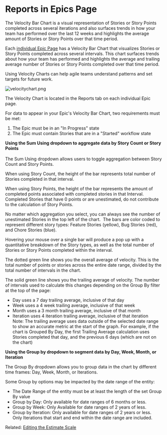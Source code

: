 # Reports in Epics Page

The Velocity Bar Chart is a visual representation of Stories or Story Points completed across several iterations and also surfaces trends in how your team has performed over the last 12 weeks and highlights the average amount of Stories or Story Points over that time period.

Each [individual Epic Page](https://help.shortcut.com/hc/en-us/articles/205274149-Epics-and-The-Epics-Page) has a Velocity Bar Chart that visualizes Stories or Story Points completed across several intervals. This chart surfaces trends about how your team has performed and highlights the average and trailing average number of Stories or Story Points completed over that time period.

Using Velocity Charts can help agile teams understand patterns and set targets for future work.

![velocitychart.png](https://help.shortcut.com/hc/article_attachments/4406053945108)

The Velocity Chart is located in the Reports tab on each individual Epic page.&#x20;

For data to appear in your Epic's Velocity Bar Chart, two requirements must be met:

1. The Epic must be in an "In Progress" state
2. The Epic must contain Stories that are in a "Started" workflow state

**Using the Sum Using dropdown to aggregate data by Story Count or Story Points**\
\
The Sum Using dropdown allows users to toggle aggregation between Story Count and Story Points.

When using Story Count, the height of the bar represents total number of Stories completed in that interval.

When using Story Points, the height of the bar represents the amount of completed points associated with completed stories in that Interval. Completed Stories that have 0 points or are unestimated, do not contribute to the calculation of Story Points.

No matter which aggregation you select, you can always see the number of unestimated Stories in the top left of the chart.  The bars are color coded to represent different story types: Feature Stories (yellow), Bug Stories (red), and Chore Stories (blue).

Hovering your mouse over a single bar will produce a pop up with a quantitative breakdown of the Story types, as well as the total number of Stories or Story Points completed within the interval.&#x20;

The dotted green line shows you the overall average of velocity. This is the total number of points or stories across the entire date range, divided by the total number of intervals in the chart.

The solid green line shows you the trailing average of velocity. The number of intervals used to calculate this changes depending on the Group By filter at the top of the page:

* Day uses a 7 day trailing average, inclusive of that day
* Week uses a 4 week trailing average, inclusive of that week
* Month uses a 3 month trailing average, inclusive of that month
* Iteration uses 4 iteration trailing average, inclusive of that iteration\
  Note: The trailing average uses data outside of the selected date range to show an accurate metric at the start of the graph. For example, if the chart is Grouped By Day, the first Trailing Average calculation uses Stories completed that day, and the previous 6 days (which are not on the chart)

**Using the Group by dropdown to segment data by Day, Week, Month, or Iteration**

The Group By dropdown allows you to group data in the chart by different time frames: Day, Week, Month, or Iterations.

Some Group by options may be impacted by the date range of the entity:

* The Date Range of the entity must be at least the length of the set Group By value
* Group by Day: Only available for date ranges of 6 months or less.
* Group by Week: Only Available for date ranges of 2 years of less.
* Group by Iteration: Only available for date ranges of 2 years or less. Only Iterations that start and end within the date range are included.

Related: [Editing the Estimate Scale](https://help.shortcut.com/hc/en-us/articles/209984986)
